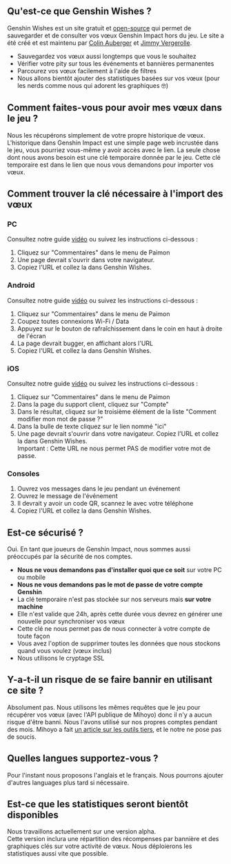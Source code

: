 ## Qu'est-ce que Genshin Wishes ?
Genshin Wishes est un site gratuit et [open-source](https://github.com/genshin-wishes) qui permet de sauvegarder et de consulter vos vœux Genshin Impact hors du jeu. Le site a été créé et est maintenu par [Colin Auberger](https://www.linkedin.com/in/colin-auberger/) et [Jimmy Vergerolle](https://vergerolle.fr).

- Sauvegardez vos vœux aussi longtemps que vous le souhaitez
- Vérifier votre pity sur tous les événements et bannières permanentes
- Parcourez vos vœux facilement à l'aide de filtres
- Nous allons bientôt ajouter des statistiques basées sur vos vœux (pour les nerds comme nous qui adorent les graphiques 🤓)

## Comment faites-vous pour avoir mes vœux dans le jeu ?
Nous les récupérons simplement de votre propre historique de vœux. L'historique dans Genshin Impact est une simple page web incrustée dans le jeu, vous pourriez vous-même y avoir accès avec le lien. La seule chose dont nous avons besoin est une clé temporaire donnée par le jeu.  Cette clé temporaire est dans le lien que nous vous demandons pour importer vos vœux.

## Comment trouver la clé nécessaire à l'import des vœux
### PC
Consultez notre guide [vidéo](https://www.youtube.com/watch?v=uObSZ6Dz2Hw) ou suivez les instructions ci-dessous :
1) Cliquez sur "Commentaires" dans le menu de Paimon
2) Une page devrait s'ouvrir dans votre navigateur. 
3) Copiez l'URL et collez la dans Genshin Wishes.

### Android
Consultez notre guide [vidéo](https://www.youtube.com/watch?v=3ueUeAFx0fc) ou suivez les instructions ci-dessous :
1) Cliquez sur "Commentaires" dans le menu de Paimon
2) Coupez toutes connexions Wi-Fi / Data
3) Appuyez sur le bouton de rafraîchissement dans le coin en haut à droite de l'écran
4) La page devrait bugger, en affichant alors l'URL
5) Copiez l'URL et collez la dans Genshin Wishes.

### iOS
Consultez notre guide [vidéo](https://www.youtube.com/watch?v=GkA_ZTqkzDk) ou suivez les instructions ci-dessous :
1) Cliquez sur "Commentaires" dans le menu de Paimon
2) Dans la page du support client, cliquez sur "Compte"
3) Dans le résultat, cliquez sur le troisième élément de la liste "Comment modifier mon mot de passe ?"
4) Dans la bulle de texte cliquez sur le lien nommé "ici"
5) Une page devrait s'ouvrir dans votre navigateur. Copiez l'URL et collez la dans Genshin Wishes.  
   Important : Cette URL ne nous permet PAS de modifier votre mot de passe.

### Consoles
1) Ouvrez vos messages dans le jeu pendant un événement
2) Ouvrez le message de l'événement
3) Il devrait y avoir un code QR, scannez le avec votre téléphone
4) Copiez l'URL et collez la dans Genshin Wishes.

## Est-ce sécurisé ?
Oui. En tant que joueurs de Genshin Impact, nous sommes aussi préoccupés par la sécurité de nos comptes.
- **Nous ne vous demandons pas d'installer quoi que ce soit** sur votre PC ou mobile
- **Nous ne vous demandons pas le mot de passe de votre compte Genshin**
- La clé temporaire n'est pas stockée sur nos serveurs mais **sur votre machine**
- Elle n'est valide que 24h, après cette durée vous devrez en générer une nouvelle pour synchroniser vos vœux
- Cette clé ne nous permet pas de nous connecter à votre compte de toute façon
- Vous avez l'option de supprimer toutes les données que nous stockons quand vous voulez (vœux inclus)
- Nous utilisons le cryptage SSL

## Y-a-t-il un risque de se faire bannir en utilisant ce site ?
Absolument pas. Nous utilisons les mêmes requêtes que le jeu pour récupérer vos vœux (avec l'API publique de Mihoyo) donc il n'y a aucun risque d'être banni. Nous l'avons utilisé sur nos propres comptes pendant des mois. Mihoyo a fait [un article sur les outils tiers](https://genshin.mihoyo.com/en/news/detail/5763), et le notre ne pose pas de soucis.

## Quelles langues supportez-vous ?
Pour l'instant nous proposons l'anglais et le français. Nous pourrons ajouter d'autres languages plus tard si nécessaire.

## Est-ce que les statistiques seront bientôt disponibles
Nous travaillons actuellement sur une version alpha.  
Cette version inclura une répartition des récompenses par bannière et des graphiques clés sur votre activité de vœux. Nous déploierons les statistiques aussi vite que possible.
